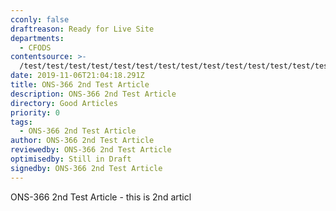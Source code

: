 ```yaml
---
cconly: false
draftreason: Ready for Live Site
departments:
  - CFODS
contentsource: >-
  /test/test/test/test/test/test/test/test/test/test/test/test/test/test/test/test/test/test/test/test/test/test/test/test/test/test/test/test/test/test/test/test/test/test/test
date: 2019-11-06T21:04:18.291Z
title: ONS-366 2nd Test Article
description: ONS-366 2nd Test Article
directory: Good Articles
priority: 0
tags:
  - ONS-366 2nd Test Article
author: ONS-366 2nd Test Article
reviewedby: ONS-366 2nd Test Article
optimisedby: Still in Draft
signedby: ONS-366 2nd Test Article
---
```

ONS-366 2nd Test Article - this is 2nd articl
